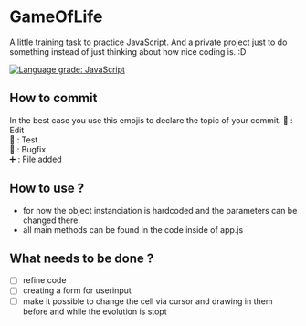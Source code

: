 # GameOfLife
A little training task to practice JavaScript.
And a private project just to do something instead of just thinking about how nice coding is. :D

[![Language grade: JavaScript](https://img.shields.io/lgtm/grade/javascript/g/LineageFalcon/GameOfLife.svg?logo=lgtm&logoWidth=18)](https://lgtm.com/projects/g/LineageFalcon/GameOfLife/context:javascript)

## How to commit

In the best case you use this emojis to declare the topic of your commit.
📝 : Edit</br>
🔧 : Test</br>
🐞 : Bugfix</br>
➕ : File added</br>

## How to use ? 
- for now the object instanciation is hardcoded and the parameters can be changed there.
- all main methods can be found in the code inside of app.js

## What needs to be done ?
- [ ] refine code
- [ ] creating a form for userinput
- [ ] make it possible to change the cell via cursor and drawing in them before and while the evolution is stopt
